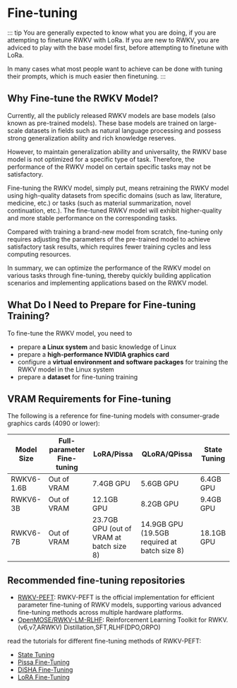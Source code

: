 # Fine-tuning

::: tip
You are generally expected to know what you are doing, if you are attempting to finetune RWKV with LoRa. If you are new to RWKV, you are adviced to play with the base model first, before attempting to finetune with LoRa.

In many cases what most people want to achieve can be done with tuning their prompts, which is much easier then finetuning.
:::

## Why Fine-tune the RWKV Model?

Currently, all the publicly released RWKV models are base models (also known as pre-trained models). These base models are trained on large-scale datasets in fields such as natural language processing and possess strong generalization ability and rich knowledge reserves.

However, to maintain generalization ability and universality, the RWKV base model is not optimized for a specific type of task. Therefore, the performance of the RWKV model on certain specific tasks may not be satisfactory.

Fine-tuning the RWKV model, simply put, means retraining the RWKV model using high-quality datasets from specific domains (such as law, literature, medicine, etc.) or tasks (such as material summarization, novel continuation, etc.). The fine-tuned RWKV model will exhibit higher-quality and more stable performance on the corresponding tasks.

Compared with training a brand-new model from scratch, fine-tuning only requires adjusting the parameters of the pre-trained model to achieve satisfactory task results, which requires fewer training cycles and less computing resources.

In summary, we can optimize the performance of the RWKV model on various tasks through fine-tuning, thereby quickly building application scenarios and implementing applications based on the RWKV model.

## What Do I Need to Prepare for Fine-tuning Training?

To fine-tune the RWKV model, you need to 

- prepare **a Linux system** and basic knowledge of Linux
- prepare a **high-performance NVIDIA graphics card**
- configure a **virtual environment and software packages** for training the RWKV model in the Linux system
- prepare a **dataset** for fine-tuning training

## VRAM Requirements for Fine-tuning

The following is a reference for fine-tuning models with consumer-grade graphics cards (4090 or lower):

| Model Size | Full-parameter Fine-tuning | LoRA/Pissa | QLoRA/QPissa | State Tuning |
| --------- | ---- | ---- | ---- | ---- |
| RWKV6-1.6B | Out of VRAM | 7.4GB GPU | 5.6GB GPU | 6.4GB GPU |
| RWKV6-3B | Out of VRAM | 12.1GB GPU | 8.2GB GPU | 9.4GB GPU |
| RWKV6-7B | Out of VRAM | 23.7GB GPU (out of VRAM at batch size 8) | 14.9GB GPU (19.5GB required at batch size 8) | 18.1GB GPU |

## Recommended fine-tuning repositories

- [RWKV-PEFT](https://github.com/JL-er/RWKV-PEFT): RWKV-PEFT is the official implementation for efficient parameter fine-tuning of RWKV models, supporting various advanced fine-tuning methods across multiple hardware platforms.
- [OpenMOSE/RWKV-LM-RLHF](https://github.com/OpenMOSE/RWKV-LM-RLHF): Reinforcement Learning Toolkit for RWKV.(v6,v7,ARWKV) Distillation,SFT,RLHF(DPO,ORPO)

read the tutorials for different fine-tuning methods of RWKV-PEFT:

- [State Tuning](./State-Tuning.md)
- [Pissa Fine-Tuning](./Pissa-Fine-Tuning.md)
- [DiSHA Fine-Tuning](./DiSHA-Fine-Tuning.md)
- [LoRA Fine-Tuning](./LoRA-Fine-Tuning.md)
